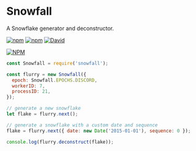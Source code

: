 # Snowfall
A Snowflake generator and deconstructor.

[![npm](https://img.shields.io/npm/v/snowfall.svg?maxAge=3600)](https://www.npmjs.com/package/snowfall)
[![npm](https://img.shields.io/npm/dt/snowfall.svg?maxAge=3600)](https://www.npmjs.com/package/snowfall)
[![David](https://david-dm.org/guscaplan/node-snowfall.svg)](https://david-dm.org/guscaplan/snowfall)

[![NPM](https://nodei.co/npm/snowfall.png?downloads=true&downloadRank=true&stars=true)](https://nodei.co/npm/snowfall/)

```js
const Snowfall = require('snowfall');

const flurry = new Snowfall({
  epoch: Snowfall.EPOCHS.DISCORD,
  workerID: 7,
  processID: 21,
});

// generate a new snowflake
let flake = flurry.next();

// generate a snowflake with a custom date and sequence
flake = flurry.next({ date: new Date('2015-01-01'), sequence: 0 });

console.log(flurry.deconstruct(flake));
```
